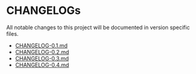 # CHANGELOGs

All notable changes to this project will be documented in version specific
files.

- [CHANGELOG-0.1.md](./CHANGELOG/CHANGELOG-0.1.md)
- [CHANGELOG-0.2.md](./CHANGELOG/CHANGELOG-0.2.md)
- [CHANGELOG-0.3.md](./CHANGELOG/CHANGELOG-0.3.md)
- [CHANGELOG-0.4.md](./CHANGELOG/CHANGELOG-0.4.md)
